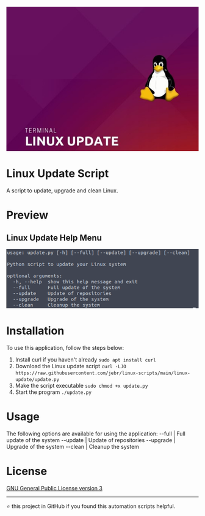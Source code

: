 <p align="center" style="height: 200; width: 300;">
	<img alt="Logo" src="https://raw.githubusercontent.com/jebr/linux-scripts/main/demo/images/linux-update-512x384.jpg">
</p>

# Linux Update Script

A script to update, upgrade and clean Linux.

# Preview

## Linux Update Help Menu
<img src="https://raw.githubusercontent.com/jebr/linux-scripts/main/demo/images/linux-update.png">


# Installation

To use this application, follow the steps below:
1. Install curl if you haven't already
`sudo apt install curl`
2. Download the Linux update script
`curl -LJO https://raw.githubusercontent.com/jebr/linux-scripts/main/linux-update/update.py`
3. Make the script executable
`sudo chmod +x update.py`
4. Start the program
`./update.py`


# Usage

The following options are available for using the application: 
--full    | Full update of the system
--update  | Update of repositories
--upgrade | Upgrade of the system
--clean   | Cleanup the system

# License

[GNU General Public License version 3](https://raw.githubusercontent.com/jebr/linux-scripts/v1.0/LICENSE)

<hr>

:star: this project in GitHub if you found this automation scripts helpful.
